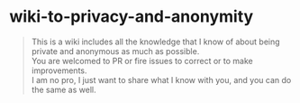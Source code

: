 # wiki-to-privacy-and-anonymity

> This is a wiki includes all the knowledge that I know of about being private and anonymous as much as possible. <br>
> You are welcomed to PR or fire issues to correct or to make improvements. <br>
> I am no pro, I just want to share what I know with you, and you can do the same as well.
